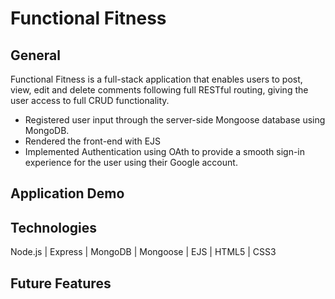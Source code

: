 # Functional Fitness

## General 

Functional Fitness is a full-stack application that enables users to post, view, edit and delete comments following full RESTful routing, giving the user access to full CRUD functionality.

- Registered user input through the server-side Mongoose database using MongoDB.
- Rendered the front-end with EJS
- Implemented Authentication using OAth to provide a smooth sign-in experience for the user using their Google account. 

## Application Demo


## Technologies 

Node.js | Express |  MongoDB | Mongoose | EJS | HTML5 | CSS3

## Future Features

